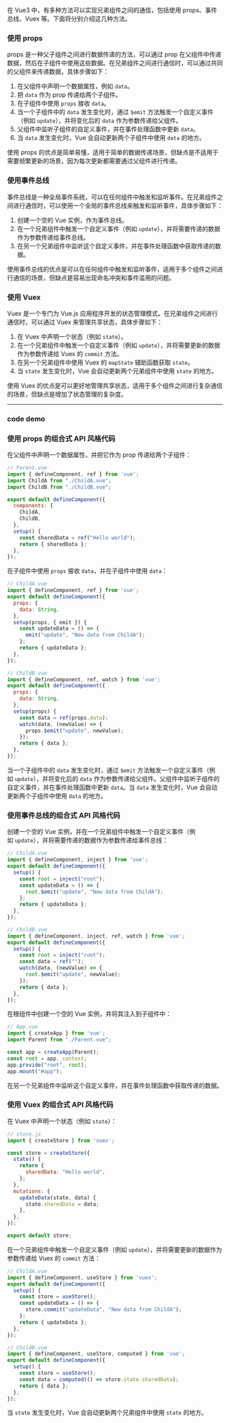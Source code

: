 
在 Vue3 中，有多种方法可以实现兄弟组件之间的通信，包括使用 props、事件总线、Vuex 等。下面将分别介绍这几种方法。

### 使用 props

props 是一种父子组件之间进行数据传递的方法，可以通过 prop 在父组件中传递数据，然后在子组件中使用这些数据。在兄弟组件之间进行通信时，可以通过共同的父组件来传递数据，具体步骤如下：

1.  在父组件中声明一个数据属性，例如 `data`。
2.  把 `data` 作为 prop 传递给两个子组件。
3.  在子组件中使用 `props` 接收 `data`。
4.  当一个子组件中的 `data` 发生变化时，通过 `$emit` 方法触发一个自定义事件（例如 `update`），并将变化后的 `data` 作为参数传递给父组件。
5.  父组件中监听子组件的自定义事件，并在事件处理函数中更新 `data`。
6.  当 `data` 发生变化时，Vue 会自动更新两个子组件中使用 `data` 的地方。

使用 props 的优点是简单易懂，适用于简单的数据传递场景，但缺点是不适用于需要频繁更新的场景，因为每次更新都需要通过父组件进行传递。

### 使用事件总线

事件总线是一种全局事件系统，可以在任何组件中触发和监听事件。在兄弟组件之间进行通信时，可以使用一个全局的事件总线来触发和监听事件，具体步骤如下：

1.  创建一个空的 Vue 实例，作为事件总线。
2.  在一个兄弟组件中触发一个自定义事件（例如 `update`），并将需要传递的数据作为参数传递给事件总线。
3.  在另一个兄弟组件中监听这个自定义事件，并在事件处理函数中获取传递的数据。

使用事件总线的优点是可以在任何组件中触发和监听事件，适用于多个组件之间进行通信的场景，但缺点是容易出现命名冲突和事件滥用的问题。

### 使用 Vuex

Vuex 是一个专门为 Vue.js 应用程序开发的状态管理模式。在兄弟组件之间进行通信时，可以通过 Vuex 来管理共享状态，具体步骤如下：

1.  在 Vuex 中声明一个状态（例如 `state`）。
2.  在一个兄弟组件中触发一个自定义事件（例如 `update`），并将需要更新的数据作为参数传递给 Vuex 的 `commit` 方法。
3.  在另一个兄弟组件中使用 Vuex 的 `mapState` 辅助函数获取 `state`。
4.  当 `state` 发生变化时，Vue 会自动更新两个兄弟组件中使用 `state` 的地方。

使用 Vuex 的优点是可以更好地管理共享状态，适用于多个组件之间进行复杂通信的场景，但缺点是增加了状态管理的复杂度。

---

### code demo

### 使用 props 的组合式 API 风格代码

在父组件中声明一个数据属性，并把它作为 prop 传递给两个子组件：  

```js
// Parent.vue
import { defineComponent, ref } from 'vue';
import ChildA from "./ChildA.vue";
import ChildB from "./ChildB.vue";

export default defineComponent({
  components: {
    ChildA,
    ChildB,
  },
  setup() {
    const sharedData = ref("Hello world");
    return { sharedData };
  },
});
```

在子组件中使用 `props` 接收 `data`，并在子组件中使用 `data`：  

```js
// ChildA.vue
import { defineComponent, ref } from 'vue';
export default defineComponent({
  props: {
    data: String,
  },
  setup(props, { emit }) {
    const updateData = () => {
      emit("update", "New data from ChildA");
    };
    return { updateData };
  },
});

// ChildB.vue
import { defineComponent, ref, watch } from 'vue';
export default defineComponent({
  props: {
    data: String,
  },
  setup(props) {
    const data = ref(props.data);
    watch(data, (newValue) => {
      props.$emit("update", newValue);
    });
    return { data };
  },
});

```

当一个子组件中的 `data` 发生变化时，通过 `$emit` 方法触发一个自定义事件（例如 `update`），并将变化后的 `data` 作为参数传递给父组件。父组件中监听子组件的自定义事件，并在事件处理函数中更新 `data`。当 `data` 发生变化时，Vue 会自动更新两个子组件中使用 `data` 的地方。

### 使用事件总线的组合式 API 风格代码

创建一个空的 Vue 实例，并在一个兄弟组件中触发一个自定义事件（例如 `update`），并将需要传递的数据作为参数传递给事件总线：  

```js
// ChildA.vue
import { defineComponent, inject } from 'vue';
export default defineComponent({
  setup() {
    const root = inject("root");
    const updateData = () => {
      root.$emit("update", "New data from ChildA");
    };
    return { updateData };
  },
});

// ChildB.vue
import { defineComponent, inject, ref, watch } from 'vue';
export default defineComponent({
  setup() {
    const root = inject("root");
    const data = ref("");
    watch(data, (newValue) => {
      root.$emit("update", newValue);
    });
    return { data };
  },
});
```

在根组件中创建一个空的 Vue 实例，并将其注入到子组件中：  

```js
// App.vue
import { createApp } from 'vue';
import Parent from "./Parent.vue";

const app = createApp(Parent);
const root = app._context;
app.provide("root", root);
app.mount("#app");

```

在另一个兄弟组件中监听这个自定义事件，并在事件处理函数中获取传递的数据。

### 使用 Vuex 的组合式 API 风格代码

在 Vuex 中声明一个状态（例如 `state`）：  

```js
// store.js
import { createStore } from 'vuex';

const store = createStore({
  state() {
    return {
      sharedData: "Hello world",
    };
  },
  mutations: {
    updateData(state, data) {
      state.sharedData = data;
    },
  },
});

export default store;

```

在一个兄弟组件中触发一个自定义事件（例如 `update`），并将需要更新的数据作为参数传递给 Vuex 的 `commit` 方法：  

```js
// ChildA.vue
import { defineComponent, useStore } from 'vuex';
export default defineComponent({
  setup() {
    const store = useStore();
    const updateData = () => {
      store.commit("updateData", "New data from ChildA");
    };
    return { updateData };
  },
});

// ChildB.vue
import { defineComponent, useStore, computed } from 'vue';
export default defineComponent({
  setup() {
    const store = useStore();
    const data = computed(() => store.state.sharedData);
    return { data };
  },
});

```

当 `state` 发生变化时，Vue 会自动更新两个兄弟组件中使用 `state` 的地方。